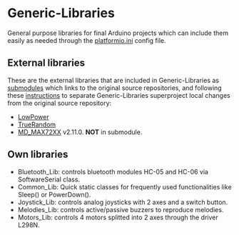 # Generic-Libraries
General purpose libraries for final Arduino projects which can include them easily as needed through the [platformio.ini](http://docs.platformio.org/en/latest/projectconf.html) config file.

## External libraries
These are the external libraries that are included in Generic-Libraries as [submodules](https://git-scm.com/book/en/v2/Git-Tools-Submodules) which links to the original source repositories, and following these [instructions](https://stackoverflow.com/questions/10856138/make-change-to-a-git-submodule-and-keep-the-changes?utm_medium=organic&utm_source=google_rich_qa&utm_campaign=google_rich_qa) to separate Generic-Libraries superproject local changes from the original source repository:
- [LowPower](https://github.com/rocketscream/Low-Power)
- [TrueRandom](https://github.com/sirleech/TrueRandom)
- [MD_MAX72XX](https://github.com/MajicDesigns/MD_MAX72XX) v2.11.0. **NOT** in submodule. 

## Own libraries
- Bluetooth_Lib: controls bluetooth modules HC-05 and HC-06 via SoftwareSerial class.
- Common_Lib: Quick static classes for frequently used functionalities like Sleep() or PowerDown().
- Joystick_Lib: controls analog joysticks with 2 axes and a switch button.
- Melodies_Lib: controls active/passive buzzers to reproduce melodies.
- Motors_Lib: controls 4 motors splitted into 2 axes through the driver L298N.
